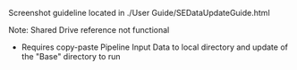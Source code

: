 
Screenshot guideline located in ./User Guide/SEDataUpdateGuide.html

Note: Shared Drive reference not functional
- Requires copy-paste Pipeline Input Data to local directory and update of the "Base" directory to run
